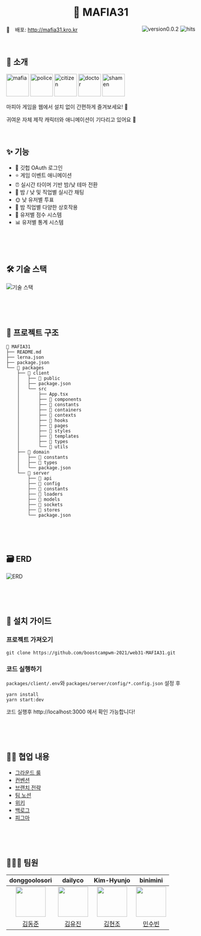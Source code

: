 <h1 align="center">
	🔫 MAFIA31
</h1>

<img src="https://hits.seeyoufarm.com/api/count/incr/badge.svg?url=https://github.com/boostcampwm-2021/web31-MAFIA31&count_bg=%234E416D&title_bg=%23727272&icon=&icon_color=%23E7E7E7&title=hits&edge_flat=false" alt="hits" align='right' style='margin-left:5px;' />

<img src="https://img.shields.io/badge/version-v0.0.2-blue" alt="version0.0.2" align='right' style='margin-left:5px;'/>

🔗 배포: <http://mafia31.kro.kr>

<br/>

## 👋 소개

<img src="https://user-images.githubusercontent.com/69030160/144362285-b4f6673d-328b-4736-be33-69c7ecdb36b7.png" width=60px alt="mafia"> <img src="https://user-images.githubusercontent.com/69030160/144362524-962c7caa-83e8-4e48-a13a-e4626b4c61be.png" width=60px alt="police">
<img src="https://user-images.githubusercontent.com/69030160/144362470-e5927251-6825-4785-bbdd-e2581c57045d.png" width=60px alt="citizen">
<img src="https://user-images.githubusercontent.com/69030160/144362467-6a70e5b1-01de-4bc7-a16d-33df14f944c5.png" width=60px alt="doctor">
<img src="https://user-images.githubusercontent.com/69030160/144362890-2e16c956-26be-4663-87ac-226e6d798b27.png" width=60px alt="shamen">

마피아 게임을 웹에서 설치 없이 간편하게 즐겨보세요! 🔫

귀여운 자체 제작 캐릭터와 애니메이션이 기다리고 있어요 💜

<br/>

## ✨ 기능

- 👤 깃헙 OAuth 로그인
- ⭐ 게임 이벤트 애니메이션
- ⏰ 실시간 타이머 기반 밤/낮 테마 전환
- 💬 밤 / 낮 및 직업별 실시간 채팅
- 🌞 낮 유저별 투표
- 🌝 밤 직업별 다양한 상호작용
- 🥇 유저별 점수 시스템
- 📊 유저별 통계 시스템

<br/><br/><br/>

## 🛠 기술 스택

![기술 스택](https://user-images.githubusercontent.com/69030160/144361842-775589b6-23b2-4e6c-a5db-517ea4ad57c0.png)

<br/><br/><br/>

## 📂 프로젝트 구조

```
📁 MAFIA31
├── README.md
├── lerna.json
├── package.json
└── 📁 packages
    ├── 📁 client
    │   ├── 📁 public
    │   ├── package.json
    │   └── src
    │       ├── App.tsx
    │       ├── 📁 components
    │       ├── 📁 constants
    │       ├── 📁 containers
    │       ├── 📁 contexts
    │       ├── 📁 hooks
    │       ├── 📁 pages
    │       ├── 📁 styles
    │       ├── 📁 templates
    │       ├── 📁 types
    │       └── 📁 utils
    ├── 📁 domain
    │   ├── 📁 constants
    │   ├── 📁 types
    │   └── package.json
    └── 📁 server
        ├── 📁 api
        ├── 📁 config
        ├── 📁 constants
        ├── 📁 loaders
        ├── 📁 models
        ├── 📁 sockets
        ├── 📁 stores
        └── package.json

```

<br/><br/><br/>

## 🗃 ERD

![ERD](https://user-images.githubusercontent.com/69030160/144361896-67e24eed-d3ee-467c-a0c6-6bb0ebeeadc1.png)

<br/><br/><br/>

## 📜 설치 가이드

### 프로젝트 가져오기

```
git clone https://github.com/boostcampwm-2021/web31-MAFIA31.git
```

### 코드 실행하기

`packages/client/.env`와 `packages/server/config/*.config.json` 설정 후

```
yarn install
yarn start:dev
```

코드 실행후 http://localhost:3000 에서 확인 가능합니다!

<br/><br/><br/>

## 🤙🏻 협업 내용

- [그라운드 룰][ground-rule]
- [컨벤션][convention]
- [브랜치 전략][branch-strategy]
- [팀 노션][notion]
- [위키][wiki]
- [백로그][backlog]
- [피그마][figma]

<br/><br/><br/>

## 👩🏻‍💻 팀원

|                      **donggoolosori**                      |                      **dailyco**                      |                      **Kim-Hyunjo**                      |                      **binimini**                      |
| :---------------------------------------------------------: | :---------------------------------------------------: | :------------------------------------------------------: | :----------------------------------------------------: |
| <img src="https://github.com/donggoolosori.png" width="80"> | <img src="https://github.com/dailyco.png" width="80"> | <img src="https://github.com/Kim-Hyunjo.png" width="80"> | <img src="https://github.com/binimini.png" width="80"> |
|            [김동준](https://github.com/dailyco)             |         [김유진](https://github.com/dailyco)          |         [김현조](https://github.com/Kim-Hyunjo)          |         [민수빈](https://github.com/binimini)          |

[ground-rule]: https://github.com/boostcampwm-2021/web31-MAFIA31/wiki/%F0%9F%A4%99%F0%9F%8F%BB-%EA%B7%B8%EB%9D%BC%EC%9A%B4%EB%93%9C-%EB%A3%B0
[convention]: https://github.com/boostcampwm-2021/web31-MAFIA31/wiki/%E2%9C%A8-%EC%BB%A8%EB%B2%A4%EC%85%98
[branch-strategy]: https://github.com/boostcampwm-2021/web31-MAFIA31/wiki/%EB%B8%8C%EB%9E%9C%EC%B9%98-%EC%A0%84%EB%9E%B5
[notion]: https://seed-cry-ce7.notion.site/QUARTER-f5f30a4b31264ae48129812cfb6e67f0
[wiki]: https://github.com/boostcampwm-2021/web31-MAFIA31/wiki
[backlog]: https://www.notion.so/1661832777304e1cb5b174e5cdf88828?v=60f48437c978401988726113f48ec8f7
[figma]: https://www.figma.com/file/t5XZb9VtAkkOFe5EK2taaH/MAFIA?node-id=0%3A1
